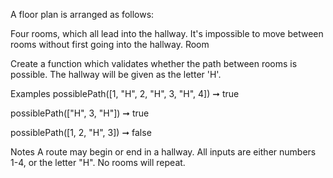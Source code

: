 A floor plan is arranged as follows:

Four rooms, which all lead into the hallway.
It's impossible to move between rooms without first going into the hallway.
Room

Create a function which validates whether the path between rooms is possible. The hallway will be given as the letter 'H'.

Examples
possiblePath([1, "H", 2, "H", 3, "H", 4]) ➞ true

possiblePath(["H", 3, "H"]) ➞ true

possiblePath([1, 2, "H", 3]) ➞ false

Notes
A route may begin or end in a hallway.
All inputs are either numbers 1-4, or the letter "H".
No rooms will repeat.